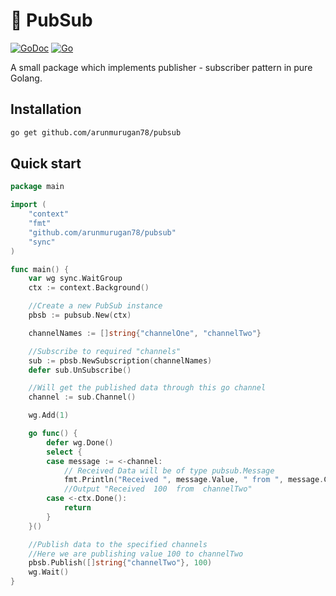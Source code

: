 # 🚀 PubSub


[![GoDoc](https://godoc.org/github.com/kkdai/maglev?status.svg)](https://godoc.org/github.com/arunmurugan78/pubsub) 
[![Go](https://github.com/ArunMurugan78/pubsub/actions/workflows/go.yml/badge.svg)](https://github.com/ArunMurugan78/pubsub/actions/workflows/go.yml)

A small package which implements publisher - subscriber pattern in pure Golang.

## Installation 

```bash
go get github.com/arunmurugan78/pubsub
```

## Quick start

```go
package main

import (
	"context"
	"fmt"
	"github.com/arunmurugan78/pubsub"
	"sync"
)

func main() {
	var wg sync.WaitGroup
	ctx := context.Background()

	//Create a new PubSub instance
	pbsb := pubsub.New(ctx)

	channelNames := []string{"channelOne", "channelTwo"}

	//Subscribe to required "channels"
	sub := pbsb.NewSubscription(channelNames)
	defer sub.UnSubscribe()

	//Will get the published data through this go channel
	channel := sub.Channel()

	wg.Add(1)

	go func() {
		defer wg.Done()
		select {
		case message := <-channel:
			// Received Data will be of type pubsub.Message
			fmt.Println("Received ", message.Value, " from ", message.ChannelName)
			//Output "Received  100  from  channelTwo"
		case <-ctx.Done():
			return
		}
	}()

	//Publish data to the specified channels
	//Here we are publishing value 100 to channelTwo
	pbsb.Publish([]string{"channelTwo"}, 100)
	wg.Wait()
}

```



